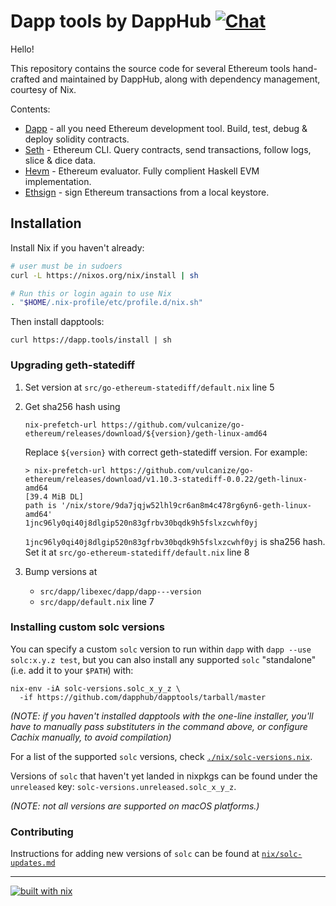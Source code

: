 # Dapp tools by DappHub [![Chat](https://img.shields.io/badge/community-chat-blue.svg?style=flat-square)](https://dapphub.chat)

Hello!

This repository contains the source code for several Ethereum tools
hand-crafted and maintained by DappHub, along with dependency management, courtesy of Nix.

Contents:

- [Dapp](./src/dapp) - all you need Ethereum development tool. Build, test, debug & deploy solidity contracts.
- [Seth](./src/seth) - Ethereum CLI. Query contracts, send transactions, follow logs, slice & dice data.
- [Hevm](./src/hevm) - Ethereum evaluator. Fully complient Haskell EVM implementation.
- [Ethsign](./src/ethsign) - sign Ethereum transactions from a local keystore.

## Installation

Install Nix if you haven't already:

```sh
# user must be in sudoers
curl -L https://nixos.org/nix/install | sh

# Run this or login again to use Nix
. "$HOME/.nix-profile/etc/profile.d/nix.sh"
```

Then install dapptools:

```
curl https://dapp.tools/install | sh
```

### Upgrading geth-statediff

1. Set version at `src/go-ethereum-statediff/default.nix` line 5
2. Get sha256 hash using
    ```
   nix-prefetch-url https://github.com/vulcanize/go-ethereum/releases/download/${version}/geth-linux-amd64
   ```
   Replace `${version}` with correct geth-statediff version. For example:
   ```
   > nix-prefetch-url https://github.com/vulcanize/go-ethereum/releases/download/v1.10.3-statediff-0.0.22/geth-linux-amd64
   [39.4 MiB DL]
   path is '/nix/store/9da7jqjw52lhl9cr6an8m4c478rg6yn6-geth-linux-amd64'
   1jnc96ly0qi40j8dlgip520n83gfrbv30bqdk9h5fslxzcwhf0yj
   ```
   
   `1jnc96ly0qi40j8dlgip520n83gfrbv30bqdk9h5fslxzcwhf0yj` is sha256 hash. Set it at `src/go-ethereum-statediff/default.nix` line 8
3. Bump versions at
    * `src/dapp/libexec/dapp/dapp---version`
    * `src/dapp/default.nix` line 7

### Installing custom solc versions

You can specify a custom `solc` version to run within `dapp` with `dapp --use
solc:x.y.z test`, but you can also install any supported `solc` "standalone"
(i.e. add it to your `$PATH`) with:

```
nix-env -iA solc-versions.solc_x_y_z \
  -if https://github.com/dapphub/dapptools/tarball/master
```

*(NOTE: if you haven't installed dapptools with the one-line installer, you'll
have to manually pass substituters in the command above, or configure Cachix
manually, to avoid compilation)*

For a list of the supported `solc` versions, check
[`./nix/solc-versions.nix`](./nix/solc-versions.nix).

Versions of `solc` that haven't yet landed in nixpkgs can be found under the
`unreleased` key: `solc-versions.unreleased.solc_x_y_z`.

*(NOTE: not all versions are supported on macOS platforms.)*

### Contributing

Instructions for adding new versions of `solc` can be found at
[`nix/solc-updates.md`](./nix/solc-updates.md)

---
[![built with nix](https://builtwithnix.org/badge.svg)](https://builtwithnix.org)
